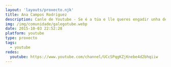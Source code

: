 ```yaml
---
layout: 'layouts/proxecto.njk'
title: Ana Campos Rodríguez
description: Canle de Youtube - Se é a túa e lle queres engadir unha descripción e etiquetas, ponte en contacto con nós.
img: /img/comunidade/galegotube.webp
date: 2015-10-03 22:52:28
platform: youtube
type: proxecto
tags:
  - youtube
redes:
  youtube: https://www.youtube.com/channel/UCcSPqgKZjKnebe4d2bhqiiw
---
```


